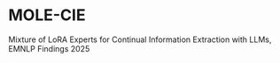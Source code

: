 # MOLE-CIE
Mixture of LoRA Experts for Continual Information Extraction with LLMs, EMNLP Findings 2025
